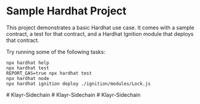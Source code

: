 # Sample Hardhat Project

This project demonstrates a basic Hardhat use case. It comes with a sample contract, a test for that contract, and a Hardhat Ignition module that deploys that contract.

Try running some of the following tasks:

```shell
npx hardhat help
npx hardhat test
REPORT_GAS=true npx hardhat test
npx hardhat node
npx hardhat ignition deploy ./ignition/modules/Lock.js
```
#   K l a y r - S i d e c h a i n  
 #   K l a y r - S i d e c h a i n  
 #   K l a y r - S i d e c h a i n  
 